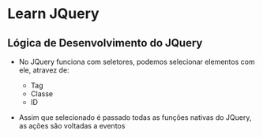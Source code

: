 # Learn JQuery


## Lógica de Desenvolvimento do JQuery

- No JQuery funciona com seletores, podemos selecionar elementos com ele, atravez de:
	+ Tag
	+ Classe
	+ ID

- Assim que selecionado é passado todas as funções nativas do JQuery, as ações são voltadas a eventos

